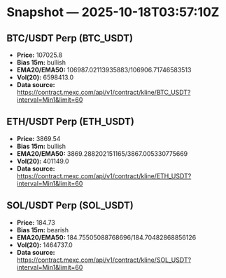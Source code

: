 # Snapshot — 2025-10-18T03:57:10Z

## BTC/USDT Perp (BTC_USDT)
- **Price:** 107025.8
- **Bias 15m:** bullish
- **EMA20/EMA50:** 106987.02113935883/106906.71746583513
- **Vol(20):** 6598413.0
- **Data source:** https://contract.mexc.com/api/v1/contract/kline/BTC_USDT?interval=Min1&limit=60

## ETH/USDT Perp (ETH_USDT)
- **Price:** 3869.54
- **Bias 15m:** bullish
- **EMA20/EMA50:** 3869.288202151165/3867.005330775669
- **Vol(20):** 401149.0
- **Data source:** https://contract.mexc.com/api/v1/contract/kline/ETH_USDT?interval=Min1&limit=60

## SOL/USDT Perp (SOL_USDT)
- **Price:** 184.73
- **Bias 15m:** bearish
- **EMA20/EMA50:** 184.75505088768696/184.70482868856126
- **Vol(20):** 1464737.0
- **Data source:** https://contract.mexc.com/api/v1/contract/kline/SOL_USDT?interval=Min1&limit=60
